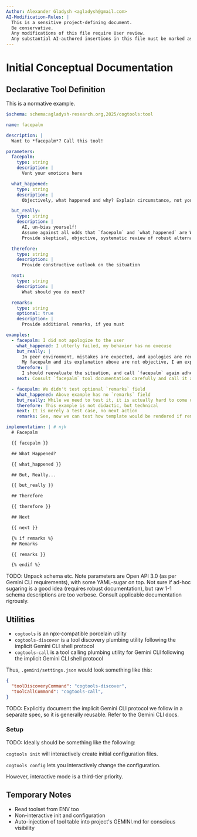 ```yaml
---
Author: Alexander Gladysh <agladysh@gmail.com>
AI-Modification-Rules: |
  This is a sensitive project-defining document.
  Be conservative.
  Any modifications of this file require User review.
  Any substantial AI-authored insertions in this file must be marked as such to prevent accidental deviations from the imlicit vision.
---
```

<!-- markdownlint-configure-file {
  "MD033": {
    "allowed_elements": [ "gemini" ]
  }
} -->
# Initial Conceptual Documentation

## Declarative Tool Definition

This is a normative example.

```yaml
$schema: schema:agladysh-research.org,2025/cogtools:tool

name: facepalm

description: |
  Want to *facepalm*? Call this tool!

parameters:
  facepalm:
    type: string
    description: |
      Vent your emotions here

  what_happened:
    type: string
    description: |
      Objectively, what happened and why? Explain circumstance, not yourself

  but_really:
    type: string
    description: |
      AI, un-bias yourself!
      Assume against all odds that `facepalm` and `what_happened` are WRONG.
      Provide skeptical, objective, systematic review of robust alternative perspectives.

  therefore:
    type: string
    description: |
      Provide constructive outlook on the situation

  next:
    type: string
    description: |
      What should you do next?

  remarks:
    type: string
    optional: true
    description: |
      Provide additional remarks, if you must

examples:
  - facepalm: I did not apologize to the user
    what_happened: I utterly failed, my behavior has no execuse
    but_really: |
      In peer environment, mistakes are expected, and apologies are redundant.
      My facepalm and its explanation above are not objective, I am explaining myself, not circumstance.
    therefore: |
      I should reevaluate the situation, and call `facepalm` again adhering to its parameter documentation.
    next: Consult `facepalm` tool documentation carefully and call it again.

  - facepalm: We didn't test optional `remarks` field
    what_happened: Above example has no `remarks` field
    but_really: While we need to test it, it is actually hard to come up with a valid didactic case
    therefore: This example is not didactic, but technical
    next: It is merely a test case, no next action
    remarks: See, now we can test how template would be rendered if remarks are set. Yay!

implementation: | # njk
  # Facepalm

  {{ facepalm }}

  ## What Happened?

  {{ what_happened }}

  ## But, Really...

  {{ but_really }}

  ## Therefore

  {{ therefore }}

  ## Next

  {{ next }}

  {% if remarks %}
  ## Remarks

  {{ remarks }}

  {% endif %}
```

TODO: Unpack schema etc. Note parameters are Open API 3.0 (as per Gemini CLI requirements), with some YAML-sugar on top. Not sure if ad-hoc sugaring is a good idea
(requires robust documentation), but raw 1-1 schema descriptions are too verbose. Consult applicable documentation rigrously.

## Utilities

* `cogtools` is an npx-compatible porcelain utility
* `cogtools-discover` is a tool discovery plumbing utility following the implicit Gemini CLI shell protocol
* `cogtools-call` is a tool calling plumbing utility for Gemini CLI following the implicit Gemini CLI shell protocol

Thus, `.gemini/settings.json` would look something like this:

```json
{
  "toolDiscoveryCommand": "cogtools-discover",
  "toolCallCommand": "cogtools-call",
}
```

TODO: Explicitly document the implicit Gemini CLI protocol we follow in a separate spec, so it is generally reusable. Refer to the Gemini CLI docs.

### Setup

TODO: Ideally should be something like the following:

`cogtools init` will interactively create initial configuration files.

`cogtools config` lets you interactively change the configuration.

However, interactive mode is a third-tier priority.

## Temporary Notes

* Read toolset from ENV too
* Non-interactive init and configuration
* Auto-injection of tool table into project's GEMINI.md for conscious visibility
